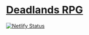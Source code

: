 # [Deadlands RPG](https://deadlands.oliverbucher.com)

[![Netlify Status](https://api.netlify.com/api/v1/badges/03f29c00-8e3a-4686-beed-af6fbabad52d/deploy-status)](https://app.netlify.com/sites/elegant-yalow-410e10/deploys)
